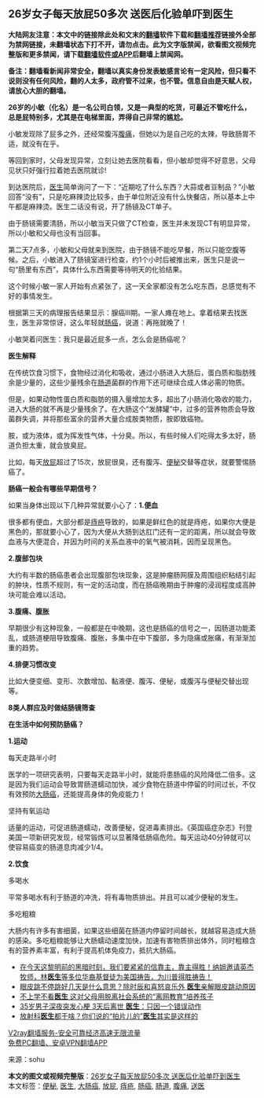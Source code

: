  <h2>26岁女子每天放屁50多次 送医后化验单吓到医生</h2> <p class="notice"><b>大陆网友注意：本文中的链接除此处和文末的<a href="https://github.com/bannedbook/fanqiang" >翻墙</a>软件下载和<a href="https://github.com/killgcd/justmysocks/blob/master/README.md">翻墙推荐</a>链接外全部为禁网链接，未翻墙状态下打不开，请勿点击。此为文字版禁闻，欲看图文视频完整版和更多禁闻，请下载<a href="https://github.com/bannedbook/fanqiang">翻墙软件或APP</a>后翻墙上禁闻网。</p><p>备注：翻墙看新闻非常安全，翻墙以真实身份发表敏感言论有一定风险，但只看不说则没有任何风险，翻的人太多，政府管不过来，也不管。信息自由是天赋人权，请放心大胆的翻墙。</b></p>  <div class="entry"> <p><strong>26岁的小敏（化名）是一名公司白领，又是一典型的吃货，可最近不管吃什么，总是屁特别多，尤其是在电梯里面，弄得自己非常的尴尬。</strong></p> <p></p> <p>小敏发现除了屁多之外，还经常腹泻<a href="https://www.bannedbook.org/bnews/tag/%e8%85%b9%e7%97%9b/" class="st_tag internal_tag" rel="tag" title="标签 腹痛 下的日志">腹痛</a>，但她以为是自己吃的太辣，导致肠胃不适，就没有在乎。</p> <p>等回到家时，父母发现异常，立刻让她去医院看看，但小敏却觉得不好意思，父母见状只好强行拉着她去医院就诊!</p> <p>到达医院后，<a href="https://www.bannedbook.org/bnews/tag/%e5%8c%bb%e7%94%9f/" class="st_tag internal_tag" rel="tag" title="标签 医生 下的日志">医生</a>简单询问了一下：“近期吃了什么东西？大蒜或者豆制品？”小敏回答“没有”，只是吃麻辣烫比较多，由于单位附近没有什么快餐店，所以基本上中午都是麻辣烫。医生二话没有说，开了肠镜及CT单子。</p> <p>由于肠镜需要清肠，所以小敏当天只做了CT检查，医生并未发现CT有明显异常，所以小敏和父母也没有当回事。</p> <p>第二天7点多，小敏和父母就来到医院，由于肠镜不能吃早餐，所以只能空腹等候。之后，小敏进入了肠镜室进行检查，约1个小时后被推出来，医生只是说一句“肠里有东西”，具体什么东西需要等待明天的化验结果。</p> <p></p> <p>这个时候小敏一家人开始有点紧张了，这一天全家都没有怎么吃东西，总感觉有不好的事情发生。</p> <p>根据第三天的病理报告结果显示：腺癌Ⅲ期。一家人瘫在地上。拿着结果去找医生，医生非常惊讶，这么年轻就<a href="https://www.bannedbook.org/bnews/tag/%E8%82%A0%E7%99%8C/" class="st_tag internal_tag" rel="tag" title="标签 肠癌 下的日志">肠癌</a>，说道：再拖就晚了！</p>  <p>小敏哭着问医生：我只是最近屁多一点，怎么会是肠癌呢？</p> <p><strong>医生解释</strong></p> <p>在传统饮食习惯下，食物经过消化和吸收，通过小肠进入大肠后，蛋白质和脂肪残余是少量的，这些少量残余在<a href="https://www.bannedbook.org/bnews/tag/%E8%82%A0%E9%81%93/" class="st_tag internal_tag" rel="tag" title="标签 肠道 下的日志">肠道</a>菌群的作用下还可继续合成人体必需的物质。</p> <p>但是，如果动物性蛋白质和脂肪的摄入量增加太多，超出了小肠消化吸收的能力，进入大肠的就不再是少量残余了。在大肠这个“发酵罐”中，过多的营养物质会导致菌群失调，并将那些富余的营养大量合成胺类物质，胺即致癌物。</p> <p>胺，或为液体，或为挥发性气体，十分臭。所以，有些时候人们吃得太多太好，肠道负担太重，就会放臭屁。</p> <p>比如，每天<a href="https://www.bannedbook.org/bnews/tag/%E6%94%BE%E5%B1%81/" class="st_tag internal_tag" rel="tag" title="标签 放屁 下的日志">放屁</a>超过了15次，放屁很臭，还有腹泻、<a href="https://www.bannedbook.org/bnews/tag/%e4%be%bf%e7%a7%98/" class="st_tag internal_tag" rel="tag" title="标签 便秘 下的日志">便秘</a>交替等症状，就要警惕肠癌了。</p> <p></p> <p><strong>肠癌一般会有哪些早期信号？</strong></p> <p>如果当身体出现以下几种异常就要小心了：<strong>1.便血</strong></p> <p>很多都有便血，大部分都是<a href="https://www.bannedbook.org/bnews/tag/%e7%97%94%e7%96%ae/" class="st_tag internal_tag" rel="tag" title="标签 痔疮 下的日志">痔疮</a>导致的，如果是鲜红色的就是痔疮，如果你大便是黑色的，那就要小心了，因为大便从大肠到达肛门还有一定的距离，所以就会导致血液与大便混合，并因为时间的关系血液中的氧气被消耗，因而呈现黑色。</p>  <p><strong>2.腹部包块</strong></p> <p>大约有半数的肠癌患者会出现腹部包块现象，这是肿瘤肠网膜及周围组织粘结引起的肿块，性质不规则，有一定的活动度，而在肠癌晚期由于肿瘤的浸润程度成高肿块可能会难以活动。</p> <p><strong>3.腹痛、腹胀</strong></p> <p>早期很少有这种现象，一般都是在中晚期，这也是肠癌的信号之一，因肠道功能紊乱，或肠道梗阻导致腹痛、腹胀，多集中在中下腹部，多为隐痛或胀痛，有渐渐加重的趋势。</p> <p><strong>4.排便习惯改变</strong></p> <p>比如大便变细、变形、次数增加、黏液便、腹泻、便秘，或腹泻与便秘交替出现等。</p> <p><strong>8类人群应及时做结肠镜筛查</strong></p> <p><strong>在生活中如何预防肠癌？</strong></p> <p><strong>1.运动</strong></p> <p>每天走路半小时</p>  <p>医学的一项研究表明，只要每天走路半小时，就能将患肠癌的风险降低二倍多。这是因为我们运动会导致胃肠道蠕动加快，减少食物在肠道中停留的时间过长，不仅有效预防<a href="https://www.bannedbook.org/bnews/tag/%E5%A4%A7%E8%82%A0%E7%99%8C/" class="st_tag internal_tag" rel="tag" title="标签 大肠癌 下的日志">大肠癌</a>，还能提高身体的免疫能力！</p> <p>坚持有氧运动</p> <p>适量的运动，可促进肠道蠕动，改善便秘，促进毒素排出。《英国癌症杂志》刊登美国一项新研究发现，经常锻炼可以显著降低肠癌危险。每天运动40分钟就可以使容易癌变的肠道息肉减少1/4。</p> <p></p> <p><strong>2.饮食</strong></p> <p>多喝水</p> <p>平常多喝水有利于肠道的冲洗，将有毒物质排出。并且可以减少便秘的发生。</p> <p>多吃粗粮</p> <p>大肠内有许多有害细菌，如果这些细菌在肠道内停留时间越长，就越容易造成大肠的感染。多吃粗粮能够让大肠蠕动速度加快，加速有害物质排出体外，同时粗粮含有的营养素丰富，有利于提高机体免疫力，抵抗大肠癌。</p> <ul class='op-related-articles' title='相关阅读'> <li><a href='https://www.bannedbook.org/bnews/bannedvideo/20201115/1431560.html' target='_blank'>在今天这黎明前的黑暗时刻，我们要紧紧的信靠主，靠主得胜！纳姐邀请英杰牧师，林<b>医生</b>等多位华裔基督徒为美国祷告，为川普得胜祷告！</a></li> <li><a href='https://www.bannedbook.org/bnews/health/20201114/1430868.html' target='_blank'>眼皮跳不停跳好几天是什么意思？除时辰和喜怒哀乐外 <b>医生</b>亲解眼皮跳动原因</a></li> <li><a href='https://www.bannedbook.org/bnews/funmedia/20201113/1430384.html' target='_blank'>不上学不看<b>医生</b> 这对父母用脱离社会系统的“离网教育”培养孩子</a></li> <li><a href='https://www.bannedbook.org/bnews/health/20201113/1430243.html' target='_blank'>35岁男子深夜突发心梗 3天后离世 <b>医生</b>：只因一个错误动作</a></li> <li><a href='https://www.bannedbook.org/bnews/lifebaike/20201112/1429713.html' target='_blank'>放射科<b>医生</b>都干啥？你们说的“拍片儿的”<b>医生</b>其实是这样的</a></li> </ul> <p class="texttj"> <a href="https://www.bannedbook.org/forum23/topic22702.html" target="_blank">V2ray翻墙服务-安全可靠经济高速无限流量</a><br/> <a href="https://github.com/bannedbook/fanqiang/wiki/%E7%A6%81%E9%97%BB%E7%BD%91%E5%AE%89%E5%8D%93%E7%BF%BB%E5%A2%99%E6%96%B0%E9%97%BBAPP" target="_blank">免费PC翻墙、安卓VPN翻墙APP</a></p><p> 来源：sohu </p> <a name='sharetosocial'></a>       <div><b>本文的图文或视频完整版</b>：<a href='https://www.bannedbook.org/bnews/health/20201116/1431769.html'>26岁女子每天放屁50多次 送医后化验单吓到医生</a></div>  </div><!--END ENTRY--> <div class="postfooter"> <div>本文标签：<a href="https://www.bannedbook.org/bnews/tag/%e4%be%bf%e7%a7%98/" rel="tag">便秘</a>, <a href="https://www.bannedbook.org/bnews/tag/%e5%8c%bb%e7%94%9f/" rel="tag">医生</a>, <a href="https://www.bannedbook.org/bnews/tag/%E5%A4%A7%E8%82%A0%E7%99%8C/" rel="tag">大肠癌</a>, <a href="https://www.bannedbook.org/bnews/tag/%E6%94%BE%E5%B1%81/" rel="tag">放屁</a>, <a href="https://www.bannedbook.org/bnews/tag/%e7%97%94%e7%96%ae/" rel="tag">痔疮</a>, <a href="https://www.bannedbook.org/bnews/tag/%E8%82%A0%E7%99%8C/" rel="tag">肠癌</a>, <a href="https://www.bannedbook.org/bnews/tag/%E8%82%A0%E9%81%93/" rel="tag">肠道</a>, <a href="https://www.bannedbook.org/bnews/tag/%e8%85%b9%e7%97%9b/" rel="tag">腹痛</a>, <a href="https://www.bannedbook.org/bnews/tag/%E9%80%81%E5%8C%BB/" rel="tag">送医</a></div>  </div><!--END POSTFOOTER--> 